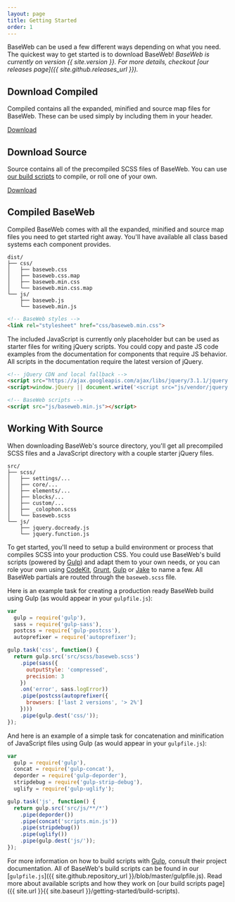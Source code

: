 ```yaml
---
layout: page
title: Getting Started
order: 1
---
```


BaseWeb can be used a few different ways depending on what you need. The quickest way to get started is to download BaseWeb! *BaseWeb is currently on version {{ site.version }}. For more details, checkout [our releases page]({{ site.github.releases_url }}).*

<div class="widget-wrap widget-wrap-downloads">
  <div class="widget card widget-download">
    <h2>Download Compiled</h2>
    <p>Compiled contains all the expanded, minified and source map files for BaseWeb. These can be used simply by including them in your header.</p>
    <p><a href="{{ site.github.repository_url }}/tree/master/dist" class="button primary">Download</a></p>
  </div>
  <div class="widget card widget-download">
    <h2>Download Source</h2>
    <p>Source contains all of the precompiled SCSS files of BaseWeb. You can use <a href="{{ site.url }}{{ site.baseurl }}/getting-started/build-scripts">our build scripts</a> to compile, or roll one of your own.</p>
    <p><a href="{{ site.github.repository_url }}/tree/master/src" class="button primary">Download</a></p>
  </div>
</div>

## Compiled BaseWeb

Compiled BaseWeb comes with all the expanded, minified and source map files you need to get started right away. You'll have available all class based systems each component provides.

```shell
dist/
├── css/
│   ├── baseweb.css
│   ├── baseweb.css.map
│   ├── baseweb.min.css
│   └── baseweb.min.css.map
└── js/
    ├── baseweb.js
    └── baseweb.min.js
```

```html
<!-- BaseWeb styles -->
<link rel="stylesheet" href="css/baseweb.min.css">
```

The included JavaScript is currently only placeholder but can be used as starter files for writing jQuery scripts. You could copy and paste JS code examples from the documentation for components that require JS behavior. All scripts in the documentation require the latest version of jQuery.

```html
<!-- jQuery CDN and local fallback -->
<script src="https://ajax.googleapis.com/ajax/libs/jquery/3.1.1/jquery.min.js"></script>
<script>window.jQuery || document.write('<script src="js/vendor/jquery.min.js"><\/script>')</script>

<!-- BaseWeb scripts -->
<script src="js/baseweb.min.js"></script>
```

## Working With Source

When downloading BaseWeb's source directory, you'll get all precompiled SCSS files and a JavaScript directory with a couple starter jQuery files.

```shell
src/
├── scss/
│   ├── settings/...
│   ├── core/...
│   ├── elements/...
│   ├── blocks/...
│   ├── custom/...
│   ├── _colophon.scss
│   └── baseweb.scss
└── js/
    ├── jquery.docready.js
    └── jquery.function.js
```

To get started, you'll need to setup a build environment or process that compiles SCSS into your production CSS. You could use BaseWeb's build scripts (powered by [Gulp](http://gulpjs.com/)) and adapt them to your own needs, or you can role your own using [CodeKit](https://incident57.com/codekit/), [Grunt](http://gruntjs.com/), [Gulp](http://gulpjs.com/) or [Jake](http://jakejs.com/) to name a few. All BaseWeb partials are routed through the `baseweb.scss` file.

Here is an example task for creating a production ready BaseWeb build using Gulp (as would appear in your `gulpfile.js`):

```js
var
  gulp = require('gulp'),
  sass = require('gulp-sass'),
  postcss = require('gulp-postcss'),
  autoprefixer = require('autoprefixer');

gulp.task('css', function() {
  return gulp.src('src/scss/baseweb.scss')
    .pipe(sass({
      outputStyle: 'compressed',
      precision: 3
    })
    .on('error', sass.logError))
    .pipe(postcss(autoprefixer({
      browsers: ['last 2 versions', '> 2%']
    })))
    .pipe(gulp.dest('css/'));
});
```

And here is an example of a simple task for concatenation and minification of JavaScript files using Gulp (as would appear in your `gulpfile.js`):

```js
var
  gulp = require('gulp'),
  concat = require('gulp-concat'),
  deporder = require('gulp-deporder'),
  stripdebug = require('gulp-strip-debug'),
  uglify = require('gulp-uglify');

gulp.task('js', function() {
  return gulp.src('src/js/**/*')
    .pipe(deporder())
    .pipe(concat('scripts.min.js'))
    .pipe(stripdebug())
    .pipe(uglify())
    .pipe(gulp.dest('js/'));
});
```

For more information on how to build scripts with [Gulp](http://gulpjs.com/), consult their project documentation. All of BaseWeb's build scripts can be found in our [`gulpfile.js`]({{ site.github.repository_url }}/blob/master/gulpfile.js). Read more about available scripts and how they work on [our build scripts page]({{ site.url }}{{ site.baseurl }}/getting-started/build-scripts).

<!--
## Basic JavaScript

Although BaseWeb isn't currently very opinionated about your JavaScript, it's pretty common to be using something like jQuery. So for best practice, we point to the latest version from a CDN and we have a local backup just in case.

```html
<script src="https://ajax.googleapis.com/ajax/libs/jquery/3.1.1/jquery.min.js"></script>
<script>window.jQuery || document.write('<script src="/assets/js/vendor/jquery.min.js"><\/script>')</script>
```

Also common as a starter is to have two JavaScript files that are then combined and minified for production. These files are empty but initiate a `$(document).ready` and `$(window).load` as well as a self executing function wrap. The final compiled and minified file is then included in the footer after jQuery.


```html
<script src="/assets/js/scripts.min.js"></script>
```

### jquery.function.js

A place to store all your project specific JavaScript functions. This allows us to safely use the jQuery `$` alias without any conflicts.

```js
/**
 * Self executing jQuery function wrap.
 */
;(function ($) {
  'use strict';

  // Your code here...

}(jQuery));
```

### jquery.docready.js

A place to store all your JavaScript you want to run after either the document is ready or images are finished loading. These are both also wrapped in the self executing jQuery function so we can safely use the jQuery `$` alias.

```js
/**
 * Self executing jQuery function wrap.
 */
;(function ($) {
  'use strict';

  /**
   * When the document is ready
   */
  $(document).ready(function () {

    // Your code here...

  });

  /**
   * When the images are loaded
   */
  $(window).on('load', function() {

    // Your code here...

  });

}(jQuery));
```
-->

